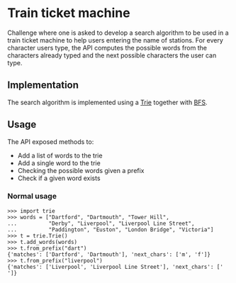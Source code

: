 # Train ticket machine

Challenge where one is asked to develop a search algorithm to be used
in a train ticket machine to help users entering the name of stations.
For every character users type, the API computes the possible words
from the characters already typed and the next possible characters
the user can type.

## Implementation

The search algorithm is implemented using a [Trie](https://en.wikipedia.org/wiki/Trie)
together with [BFS](https://en.wikipedia.org/wiki/Breadth-first_search).

## Usage

The API exposed methods to:
* Add a list of words to the trie
* Add a single word to the trie
* Checking the possible words given a prefix
* Check if a given word exists

### Normal usage

```
>>> import trie
>>> words = ["Dartford", "Dartmouth", "Tower Hill",
...          "Derby", "Liverpool", "Liverpool Line Street",
...          "Paddington", "Euston", "London Bridge", "Victoria"]
>>> t = trie.Trie()
>>> t.add_words(words)
>>> t.from_prefix("dart")
{'matches': ['Dartford', 'Dartmouth'], 'next_chars': ['m', 'f']}
>>> t.from_prefix("liverpool")
{'matches': ['Liverpool', 'Liverpool Line Street'], 'next_chars': [' ']}
```
